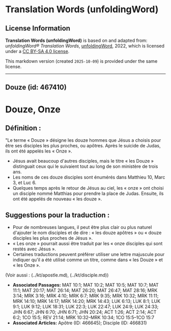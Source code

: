 # Translation Words (unfoldingWord)

## License Information

**Translation Words (unfoldingWord)** is based on and adapted from: _unfoldingWord® Translation Words_, [unfoldingWord](https://unfoldingword.org/utw), 2022, which is licensed under a [CC BY-SA 4.0 license](https://creativecommons.org/licenses/by-sa/4.0/legalcode.en).

This markdown version (created `2025-10-09`) is provided under the same license.



--------------------------------

## Douze (id: 467410)

Douze, Onze
===========

Définition :
------------

"Le terme « Douze » désigne les douze hommes que Jésus a choisis pour être ses disciples les plus proches, ou apôtres. Après le suicide de Judas, ils ont été appelés les « Onze ».

* Jésus avait beaucoup d'autres disciples, mais le titre « les Douze » distinguait ceux qui le suivaient tout au long de son ministère de trois ans.
* Les noms de ces douze disciples sont énumérés dans Matthieu 10, Marc 3, et Luc 6\.
* Quelques temps après le retour de Jésus au ciel, les « onze » ont choisi un disciple nommé Matthias pour prendre la place de Judas. Ensuite, ils ont été appelés de nouveau « les douze ».

Suggestions pour la traduction :
--------------------------------

* Pour de nombreuses langues, il peut être plus clair ou plus naturel d'ajouter le nom disciples et de dire : « les douze apôtres » ou « douze disciples les plus proches de Jésus ».
* « Les onze » pourrait aussi être traduit par les « onze disciples qui sont restés avec Jésus ».
* Certaines traductions peuvent préférer utiliser une lettre majuscule pour indiquer qu'il a été utilisé comme un titre, comme dans « les Douze » et « les Onze ».

(Voir aussi : (../kt/apostle.md), (../kt/disciple.md))

* **Associated Passages:** MAT 10:1; MAT 10:2; MAT 10:5; MAT 10:7; MAT 11:1; MAT 20:17; MAT 26:14; MAT 26:20; MAT 26:47; MAT 28:16; MRK 3:14; MRK 3:16; MRK 4:10; MRK 6:7; MRK 9:35; MRK 10:32; MRK 11:11; MRK 14:10; MRK 14:17; MRK 14:20; MRK 14:43; LUK 6:13; LUK 8:1; LUK 9:1; LUK 9:12; LUK 18:31; LUK 22:3; LUK 22:47; LUK 24:9; LUK 24:33; JHN 6:67; JHN 6:70; JHN 6:71; JHN 20:24; ACT 1:26; ACT 2:14; ACT 6:2; 1CO 15:5; REV 21:14; MRK 10:32–MRK 10:34; 1CO 15:5–1CO 15:7
* **Associated Articles:** Apôtre (ID: 466645); Disciple (ID: 466831)

